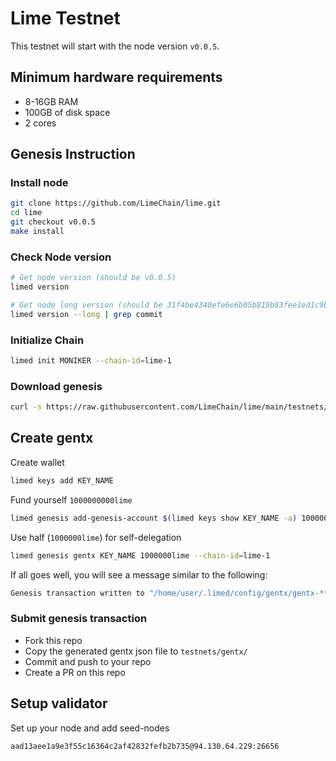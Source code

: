 # Lime Testnet

This testnet will start with the node version `v0.0.5`.

## Minimum hardware requirements

- 8-16GB RAM
- 100GB of disk space
- 2 cores

## Genesis Instruction

### Install node

```bash
git clone https://github.com/LimeChain/lime.git
cd lime
git checkout v0.0.5
make install
```

### Check Node version

```bash
# Get node version (should be v0.0.5)
limed version

# Get node long version (should be 31f4be4340efe6e6b05b819b83fee1ed1c9b280b)
limed version --long | grep commit
```

### Initialize Chain

```bash
limed init MONIKER --chain-id=lime-1
```

### Download genesis

```bash
curl -s https://raw.githubusercontent.com/LimeChain/lime/main/testnets/genesis.json > ~/.limed/config/genesis.json
```

## Create gentx

Create wallet

```bash
limed keys add KEY_NAME
```

Fund yourself `1000000000lime`

```bash
limed genesis add-genesis-account $(limed keys show KEY_NAME -a) 1000000000lime
```

Use half (`1000000lime`) for self-delegation

```bash
limed genesis gentx KEY_NAME 1000000lime --chain-id=lime-1
```

If all goes well, you will see a message similar to the following:

```bash
Genesis transaction written to "/home/user/.limed/config/gentx/gentx-******.json"
```

### Submit genesis transaction

- Fork this repo
- Copy the generated gentx json file to `testnets/gentx/`
- Commit and push to your repo
- Create a PR on this repo


## Setup validator
Set up your node and add seed-nodes

    aad13aee1a9e3f55c16364c2af42832fefb2b735@94.130.64.229:26656
